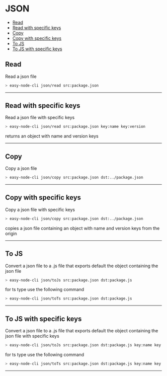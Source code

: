 # JSON

[//]: # (**Introduction**)


- [Read](#read)
- [Read with specific keys](#read-with-specific-keys)
- [Copy](#copy)
- [Copy with specific keys](#copy-with-specific-keys)
- [To JS](#to-js)
- [To JS with specific keys](#to-js-with-specific-keys)
## Read
Read a json file 
````bash
> easy-node-cli json/read src:package.json
````
----
## Read with specific keys
Read a json file with specific keys 

````bash
> easy-node-cli json/read src:package.json key:name key:version
````
returns an object with name and version keys

----
## Copy
Copy a json file
````bash
> easy-node-cli json/copy src:package.json dst:../package.json
````
----
## Copy with specific keys
Copy a json file with specific keys
````bash
> easy-node-cli json/copy src:package.json dst:../package.json
````

copies a json file containing an object with name and version keys from the origin

----
## To JS
Convert a json file to a .js file that exports default the object containing the json file 
````bash
> easy-node-cli json/toJs src:package.json dst:package.js
````
for ts type use the following command
````bash
> easy-node-cli json/toTs src:package.json dst:package.js
````
----
## To JS with specific keys
Convert a json file to a .js file that exports default the object containing the json file with specific keys
````bash
> easy-node-cli json/toJs src:package.json dst:package.js key:name key:version
````
for ts type use the following command
````bash
> easy-node-cli json/toTs src:package.json dst:package.js key:name key:version
````

----